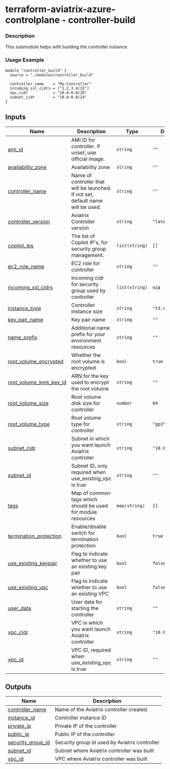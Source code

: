 <!-- BEGIN_TF_DOCS -->
# terraform-aviatrix-azure-controlplane - controller-build

### Description
This submodule helps with building the controller instance.

### Usage Example
```hcl
module "controller_build" {
  source = "./modules/controller_build"

  controller_name    = "My-Controller"
  incoming_ssl_cidrs = ["1.2.3.4/32"]
  vpc_cidr           = "10.0.0.0/20"
  subnet_cidr        = "10.0.0.0/24"
}
```
## Inputs

| Name | Description | Type | Default | Required |
|------|-------------|------|---------|:--------:|
| <a name="input_ami_id"></a> [ami\_id](#input\_ami\_id) | AMI ID for controller. If unset, use official image. | `string` | `""` | no |
| <a name="input_availability_zone"></a> [availability\_zone](#input\_availability\_zone) | Availability zone | `string` | `""` | no |
| <a name="input_controller_name"></a> [controller\_name](#input\_controller\_name) | Name of controller that will be launched. If not set, default name will be used. | `string` | `""` | no |
| <a name="input_controller_version"></a> [controller\_version](#input\_controller\_version) | Aviatrix Controller version | `string` | `"latest"` | no |
| <a name="input_copilot_ips"></a> [copilot\_ips](#input\_copilot\_ips) | The list of Copilot IP's, for security group management. | `list(string)` | `[]` | no |
| <a name="input_ec2_role_name"></a> [ec2\_role\_name](#input\_ec2\_role\_name) | EC2 role for controller | `string` | `""` | no |
| <a name="input_incoming_ssl_cidrs"></a> [incoming\_ssl\_cidrs](#input\_incoming\_ssl\_cidrs) | Incoming cidr for security group used by controller | `list(string)` | n/a | yes |
| <a name="input_instance_type"></a> [instance\_type](#input\_instance\_type) | Controller instance size | `string` | `"t3.xlarge"` | no |
| <a name="input_key_pair_name"></a> [key\_pair\_name](#input\_key\_pair\_name) | Key pair name | `string` | `""` | no |
| <a name="input_name_prefix"></a> [name\_prefix](#input\_name\_prefix) | Additional name prefix for your environment resources | `string` | `""` | no |
| <a name="input_root_volume_encrypted"></a> [root\_volume\_encrypted](#input\_root\_volume\_encrypted) | Whether the root volume is encrypted | `bool` | `true` | no |
| <a name="input_root_volume_kms_key_id"></a> [root\_volume\_kms\_key\_id](#input\_root\_volume\_kms\_key\_id) | ARN for the key used to encrypt the root volume | `string` | `""` | no |
| <a name="input_root_volume_size"></a> [root\_volume\_size](#input\_root\_volume\_size) | Root volume disk size for controller | `number` | `64` | no |
| <a name="input_root_volume_type"></a> [root\_volume\_type](#input\_root\_volume\_type) | Root volume type for controller | `string` | `"gp3"` | no |
| <a name="input_subnet_cidr"></a> [subnet\_cidr](#input\_subnet\_cidr) | Subnet in which you want launch Aviatrix controller | `string` | `"10.0.1.0/24"` | no |
| <a name="input_subnet_id"></a> [subnet\_id](#input\_subnet\_id) | Subnet ID, only required when use\_existing\_vpc is true | `string` | `""` | no |
| <a name="input_tags"></a> [tags](#input\_tags) | Map of common tags which should be used for module resources | `map(string)` | `{}` | no |
| <a name="input_termination_protection"></a> [termination\_protection](#input\_termination\_protection) | Enable/disable switch for termination protection | `bool` | `true` | no |
| <a name="input_use_existing_keypair"></a> [use\_existing\_keypair](#input\_use\_existing\_keypair) | Flag to indicate whether to use an existing key pair | `bool` | `false` | no |
| <a name="input_use_existing_vpc"></a> [use\_existing\_vpc](#input\_use\_existing\_vpc) | Flag to indicate whether to use an existing VPC | `bool` | `false` | no |
| <a name="input_user_data"></a> [user\_data](#input\_user\_data) | User data for starting the controller | `string` | `""` | no |
| <a name="input_vpc_cidr"></a> [vpc\_cidr](#input\_vpc\_cidr) | VPC in which you want launch Aviatrix controller | `string` | `"10.0.0.0/16"` | no |
| <a name="input_vpc_id"></a> [vpc\_id](#input\_vpc\_id) | VPC ID, required when use\_existing\_vpc is true | `string` | `""` | no |

## Outputs

| Name | Description |
|------|-------------|
| <a name="output_controller_name"></a> [controller\_name](#output\_controller\_name) | Name of the Aviatrix controller created. |
| <a name="output_instance_id"></a> [instance\_id](#output\_instance\_id) | Controller instance ID |
| <a name="output_private_ip"></a> [private\_ip](#output\_private\_ip) | Private IP of the controller |
| <a name="output_public_ip"></a> [public\_ip](#output\_public\_ip) | Public IP of the controller |
| <a name="output_security_group_id"></a> [security\_group\_id](#output\_security\_group\_id) | Security group id used by Aviatrix controller |
| <a name="output_subnet_id"></a> [subnet\_id](#output\_subnet\_id) | Subnet where Aviatrix controller was built |
| <a name="output_vpc_id"></a> [vpc\_id](#output\_vpc\_id) | VPC where Aviatrix controller was built |
<!-- END_TF_DOCS -->
